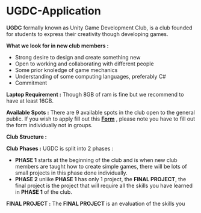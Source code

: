 # UGDC-Application

**UGDC** formally known as Unity Game Development Club, is a club founded for students to express their creativity though developing games.

**What we look for in new club members :**
- Strong desire to design and create something new  
- Open to working and collaborating with different people
- Some prior knoledge of game mechanics
- Understanding of some computing languages, preferably C# 
- Commitment 

**Laptop Requirement :** Though 8GB of ram is fine but we recommend to have at least 16GB. 

**Available Spots :** There are 9 available spots in the club open to the general public. If you wish to apply fill out this [**Form**]() , please note you have to fill out the form individually not in groups.

**Club Structure :** 

**Club Phases :** UGDC is split into 2 phases :
- **PHASE 1** starts at the beginning of the club and is when new club members are taught how to create simple games, there will be lots of small projects in this phase done individually.
- **PHASE 2** unlike **PHASE 1** has only 1 project, the **FINAL PROJECT**, the final project is the project that will require all the skills you have learned in **PHASE 1** of the club.

**FINAL PROJECT :** The **FINAL PROJECT** is an evaluation of the skills you 

